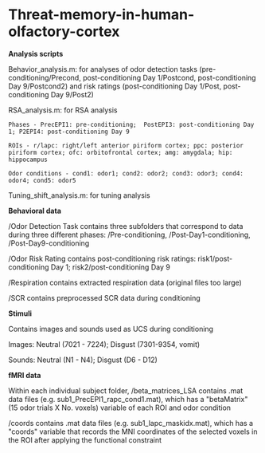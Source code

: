 # Threat-memory-in-human-olfactory-cortex

**Analysis scripts**

  Behavior_analysis.m: for analyses of odor detection tasks (pre-conditioning/Precond, post-conditioning Day 1/Postcond, post-conditioning Day 9/Postcond2) and risk ratings (post-conditioning Day 1/Post, post-conditioning Day 9/Post2)
  
  RSA_analysis.m: for RSA analysis
  
    Phases - PrecEPI1: pre-conditioning;  PostEPI3: post-conditioning Day 1; P2EPI4: post-conditioning Day 9
  
    ROIs - r/lapc: right/left anterior piriform cortex; ppc: posterior piriform cortex; ofc: orbitofrontal cortex; amg: amygdala; hip: hippocampus
    
    Odor conditions - cond1: odor1; cond2: odor2; cond3: odor3; cond4: odor4; cond5: odor5
  
  Tuning_shift_analysis.m: for tuning analysis
  
  
**Behavioral data**

  /Odor Detection Task contains three subfolders that correspond to data during three different phases: /Pre-conditioning, /Post-Day1-conditioning, /Post-Day9-conditioning
  
  /Odor Risk Rating contains post-conditioning risk ratings: risk1/post-conditioning Day 1; risk2/post-conditioning Day 9
  
  /Respiration contains extracted respiration data (original files too large)
  
  /SCR contains preprocessed SCR data during conditioning


**Stimuli**

  Contains images and sounds used as UCS during conditioning
  
  Images: Neutral (7021 - 7224); Disgust (7301-9354, vomit)
  
  Sounds: Neutral (N1 - N4); Disgust (D6 - D12)
  

**fMRI data**

Within each individual subject folder, 
  /beta_matrices_LSA contains .mat data files (e.g. sub1_PrecEPI1_rapc_cond1.mat), which has a "betaMatrix" (15 odor trials X No. voxels) variable of each ROI and odor condition
  
  /coords contains .mat data files (e.g. sub1_lapc_maskidx.mat), which has a "coords" variable that records the MNI coordinates of the selected voxels in the ROI after applying the functional constraint


